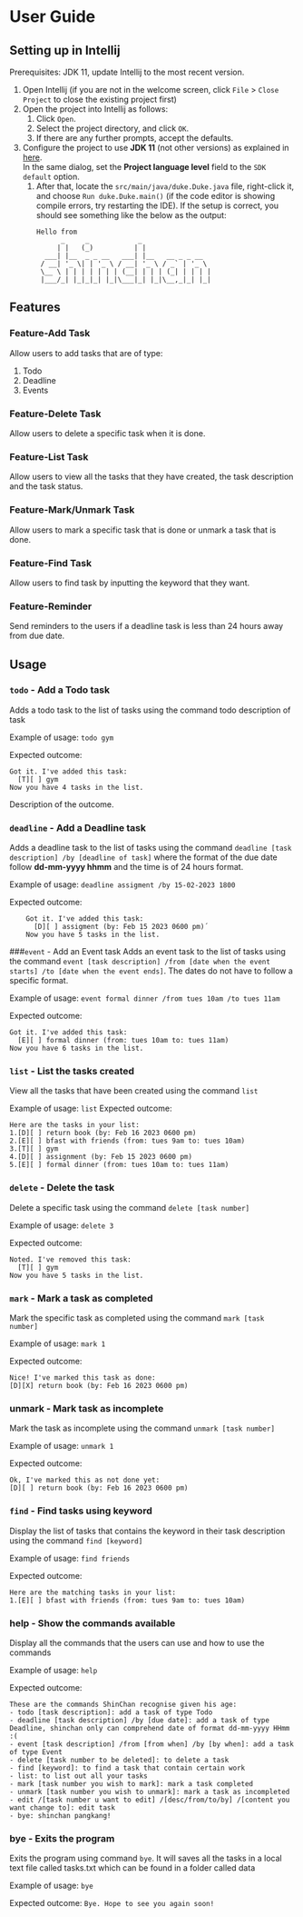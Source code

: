 # User Guide

## Setting up in Intellij

Prerequisites: JDK 11, update Intellij to the most recent version.

1. Open Intellij (if you are not in the welcome screen, click `File` > `Close Project` to close the existing project first)
2. Open the project into Intellij as follows:
    1. Click `Open`.
    1. Select the project directory, and click `OK`.
    1. If there are any further prompts, accept the defaults.
3. Configure the project to use **JDK 11** (not other versions) as explained in [here](https://www.jetbrains.com/help/idea/sdk.html#set-up-jdk).<br>
   In the same dialog, set the **Project language level** field to the `SDK default` option.
   1. After that, locate the `src/main/java/duke.Duke.java` file, right-click it, and choose `Run duke.Duke.main()` (if the code editor is showing compile errors, try restarting the IDE). If the setup is correct, you should see something like the below as the output:
      ```
      Hello from
            _     _            _                 
           | |   (_)          | |                
        ___| |__  _ _ __   ___| |__   __ _ _ __  
       / __| '_ \| | '_ \ / __| '_ \ / _` | '_ \
       \__ \ | | | | | | | (__| | | | (_| | | | |
       |___/_| |_|_|_| |_|\___|_| |_|\__,_|_| |_|

       ```

## Features 

### Feature-Add Task
Allow users to add tasks that are of type: 
1. Todo 
2. Deadline
3. Events 

### Feature-Delete Task
Allow users to delete a specific task when it is done. 

### Feature-List Task 
Allow users to view all the tasks that they have created, the task description and the task status. 

### Feature-Mark/Unmark Task 
Allow users to mark a specific task that is done or unmark a task that is done. 

### Feature-Find Task 
Allow users to find task by inputting the keyword that they want. 

### Feature-Reminder 
Send reminders to the users if a deadline task is less than 24 hours away from due date. 

## Usage

### `todo` - Add a Todo task

Adds a todo task to the list of tasks using the command todo description of task

Example of usage: `todo gym`

Expected outcome: 
````
Got it. I've added this task:
  [T][ ] gym
Now you have 4 tasks in the list.
````

Description of the outcome.

### `deadline` - Add a Deadline task 
Adds a deadline task to the list of tasks using the command `deadline [task description] /by [deadline of task]` where the format of 
the due date follow **dd-mm-yyyy hhmm** and the time is of 24 hours format. 

Example of usage: `deadline assigment /by 15-02-2023 1800`

Expected outcome: 
````
    Got it. I've added this task: 
      [D][ ] assigment (by: Feb 15 2023 0600 pm)´
    Now you have 5 tasks in the list.
````

###`event` - Add an Event task 
Adds an event task to the list of tasks using the command 
`event [task description] /from [date when the event starts] /to [date when the event ends]`. The dates do not have to 
follow a specific format. 

Example of usage: `event formal dinner /from tues 10am /to tues 11am`

Expected outcome:
````
Got it. I've added this task:
  [E][ ] formal dinner (from: tues 10am to: tues 11am)
Now you have 6 tasks in the list.
````
### `list` - List the tasks created
View all the tasks that have been created using the command `list`

Example of usage: `list`
Expected outcome: 
````
Here are the tasks in your list:
1.[D][ ] return book (by: Feb 16 2023 0600 pm)
2.[E][ ] bfast with friends (from: tues 9am to: tues 10am)
3.[T][ ] gym
4.[D][ ] assignment (by: Feb 15 2023 0600 pm)
5.[E][ ] formal dinner (from: tues 10am to: tues 11am)

````

### `delete` - Delete the task 
Delete a specific task using the command `delete [task number]`

Example of usage: `delete 3`

Expected outcome: 
````
Noted. I've removed this task:
  [T][ ] gym
Now you have 5 tasks in the list.
````

### `mark` - Mark a task as completed 
Mark the specific task as completed using the command `mark [task number]`

Example of usage: `mark 1`

Expected outcome: 
````
Nice! I've marked this task as done:
[D][X] return book (by: Feb 16 2023 0600 pm)
````
### unmark - Mark task as incomplete
Mark the task as incomplete using the command `unmark [task number]`

Example of usage: `unmark 1`

Expected outcome: 
````
Ok, I've marked this as not done yet:
[D][ ] return book (by: Feb 16 2023 0600 pm)
````

### `find` - Find tasks using keyword 
Display the list of tasks that contains the keyword in their task description using the 
command `find [keyword]`

Example of usage: `find friends`

Expected outcome: 
````
Here are the matching tasks in your list:
1.[E][ ] bfast with friends (from: tues 9am to: tues 10am)
````
### help - Show the commands available
Display all the commands that the users can use and how to use the commands

Example of usage: `help`

Expected outcome: 
````
These are the commands ShinChan recognise given his age:
- todo [task description]: add a task of type Todo
- deadline [task description] /by [due date]: add a task of type Deadline, shinchan only can comprehend date of format dd-mm-yyyy HHmm :(
- event [task description] /from [from when] /by [by when]: add a task of type Event
- delete [task number to be deleted]: to delete a task
- find [keyword]: to find a task that contain certain work
- list: to list out all your tasks
- mark [task number you wish to mark]: mark a task completed
- unmark [task number you wish to unmark]: mark a task as incompleted
- edit /[task number u want to edit] /[desc/from/to/by] /[content you want change to]: edit task
- bye: shinchan pangkang!
````

### bye - Exits the program
Exits the program using command `bye`. It will saves all the tasks in a local text file called tasks.txt which can be 
found in a folder called data 

Example of usage: `bye`

Expected outcome: `Bye. Hope to see you again soon!`
